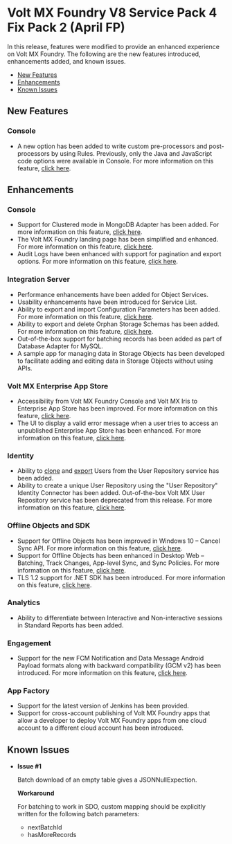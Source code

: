                           

Volt MX  Foundry V8 Service Pack 4 Fix Pack 2 (April FP)
===================================================

In this release, features were modified to provide an enhanced experience on Volt MX Foundry. The following are the new features introduced, enhancements added, and known issues.

*   [New Features](#new-features)
*   [Enhancements](#enhancements)
*   [Known Issues](#known-issues)

New Features
------------

### Console

*   A new option has been added to write custom pre-processors and post-processors by using Rules. Previously, only the Java and JavaScript code options were available in Console. For more information on this feature, [click here](../../../../Foundry/voltmx_foundry_user_guide/Content/Rules.md).

Enhancements
------------

### Console

*   Support for Clustered mode in MongoDB Adapter has been added. For more information on this feature, [click here](../../../../Foundry/voltmx_foundry_user_guide/Content/MongoDB_Adapter.md).
*   The Volt MX Foundry landing page has been simplified and enhanced. For more information on this feature, [click here](../../../../Foundry/voltmx_foundry_user_guide/Content/Adding_Applications.md).
*   Audit Logs have been enhanced with support for pagination and export options. For more information on this feature, [click here](../../../../Foundry/voltmx_foundry_user_guide/Content/Settings_Cloud.md#audit-logs-cloud).

### Integration Server

*   Performance enhancements have been added for Object Services.
*   Usability enhancements have been introduced for Service List.
*   Ability to export and import Configuration Parameters has been added. For more information on this feature, [click here](../../../../Foundry/vmf_integrationservice_admin_console_userguide/Content/Configurable_Parameters.md).
*   Ability to export and delete Orphan Storage Schemas has been added. For more information on this feature, [click here](../../../../Foundry/voltmx_foundry_user_guide/Content/ObjectsServices/Storage_ObjectServices.md#how-to-delete-unused-data-for-storage-object-services-using-the-app-services-console).
*   Out-of-the-box support for batching records has been added as part of Database Adapter for MySQL.
*   A sample app for managing data in Storage Objects has been developed to facilitate adding and editing data in Storage Objects without using APIs.

### Volt MX Enterprise App Store

*   Accessibility from Volt MX Foundry Console and Volt MX Iris to Enterprise App Store has been improved. For more information on this feature, [click here](../../../../Foundry/voltmx_foundry_user_guide/Content/EnterpriseAppStore.md#accessing-eas-app-link).
*   The UI to display a valid error message when a user tries to access an unpublished Enterprise App Store has been enhanced. For more information on this feature, [click here](../../../../Foundry/voltmx_foundry_user_guide/Content/EnterpriseAppStore.md#handling-eas-unavailability).

### Identity

*   Ability to [clone](../../../../Foundry/voltmx_foundry_user_guide/Content/UserRepositoryIdentityService.md#cloning-a-user-repository-identity-service) and [export](../../../../Foundry/voltmx_foundry_user_guide/Content/UserRepositoryIdentityService.md#exporting-users-from-a-user-repository) Users from the User Repository service has been added.
*   Ability to create a unique User Repository using the "User Repository" Identity Connector has been added. Out-of-the-box Volt MX User Repository service has been deprecated from this release. For more information on this feature, [click here](../../../../Foundry/voltmx_foundry_user_guide/Content/Identity12_VoltMXUR.md#user-repository-identity-service).

### Offline Objects and SDK

*   Support for Offline Objects has been improved in Windows 10 – Cancel Sync API. For more information on this feature, [click here](../../../../Foundry/offline_objectsapi_reference_guide/Content/Offline_Objects_API_Reference.md).
*   Support for Offline Objects has been enhanced in Desktop Web – Batching, Track Changes, App-level Sync, and Sync Policies. For more information on this feature, [click here](../../../../Foundry/offline_objectsapi_reference_guide/Content/Offline_Objects_API_Reference.md).
*   TLS 1.2 support for .NET SDK has been introduced. For more information on this feature, [click here](../../../../Foundry/voltmx_foundry_user_guide/Content/Windows/Prerequisites_windows.md).

### Analytics

*   Ability to differentiate between Interactive and Non-interactive sessions in Standard Reports has been added.

### Engagement

*   Support for the new FCM Notification and Data Message Android Payload formats along with backward compatibility (GCM v2) has been introduced. For more information on this feature, [click here](../../../../Foundry/vms_console_user_guide/Content/Administration/General_-_Settings.md#Payload).

### App Factory

*   Support for the latest version of Jenkins has been provided.
*   Support for cross-account publishing of Volt MX Foundry apps that allow a developer to deploy Volt MX Foundry apps from one cloud account to a different cloud account has been introduced.

Known Issues
------------

*   **Issue #1**
    
    Batch download of an empty table gives a JSONNullExpection.
    
    **Workaround**
    
    For batching to work in SDO, custom mapping should be explicitly written for the following batch parameters:
    
    *   nextBatchId
    *   hasMoreRecords
